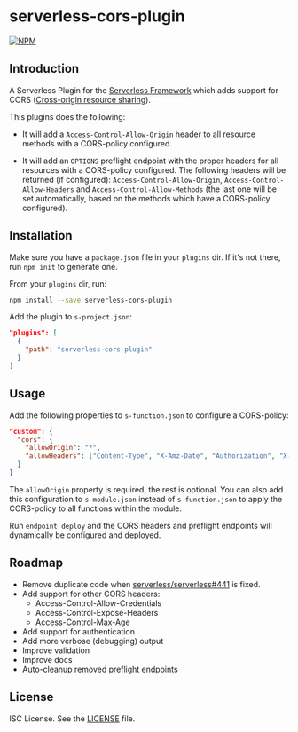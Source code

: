 # serverless-cors-plugin

[![NPM](https://nodei.co/npm/serverless-cors-plugin.png)](https://nodei.co/npm/serverless-cors-plugin/)

## Introduction

A Serverless Plugin for the [Serverless Framework](http://www.serverless.com) which
adds support for CORS ([Cross-origin resource sharing](https://en.wikipedia.org/wiki/Cross-origin_resource_sharing)).

This plugins does the following:

* It will add a `Access-Control-Allow-Origin` header to all resource methods with
  a CORS-policy configured.

* It will add an `OPTIONS` preflight endpoint with the proper headers for all
  resources with a CORS-policy configured. The following headers will be returned
  (if configured): `Access-Control-Allow-Origin`, `Access-Control-Allow-Headers` and
  `Access-Control-Allow-Methods` (the last one will be set automatically, based
  on the methods which have a CORS-policy configured).

## Installation

Make sure you have a `package.json` file in your `plugins` dir. If it's not there, run `npm init` to generate one.

From your `plugins` dir, run:

```bash
npm install --save serverless-cors-plugin
```

Add the plugin to `s-project.json`:

```json
"plugins": [
  {
    "path": "serverless-cors-plugin"
  }
]
```

## Usage

Add the following properties to `s-function.json` to configure a CORS-policy:

```json
"custom": {
  "cors": {
    "allowOrigin": "*",
    "allowHeaders": ["Content-Type", "X-Amz-Date", "Authorization", "X-Api-Key"]
  }
}
```

The `allowOrigin` property is required, the rest is optional. You can also add this
configuration to `s-module.json` instead of `s-function.json` to apply the CORS-policy
to all functions within the module.

Run `endpoint deploy` and the CORS headers and preflight endpoints will dynamically
be configured and deployed.

## Roadmap

* Remove duplicate code when [serverless/serverless#441](https://github.com/serverless/serverless/issues/441)
  is fixed.
* Add support for other CORS headers:
  * Access-Control-Allow-Credentials
  * Access-Control-Expose-Headers
  * Access-Control-Max-Age
* Add support for authentication
* Add more verbose (debugging) output
* Improve validation
* Improve docs
* Auto-cleanup removed preflight endpoints

## License

ISC License. See the [LICENSE](LICENSE) file.
